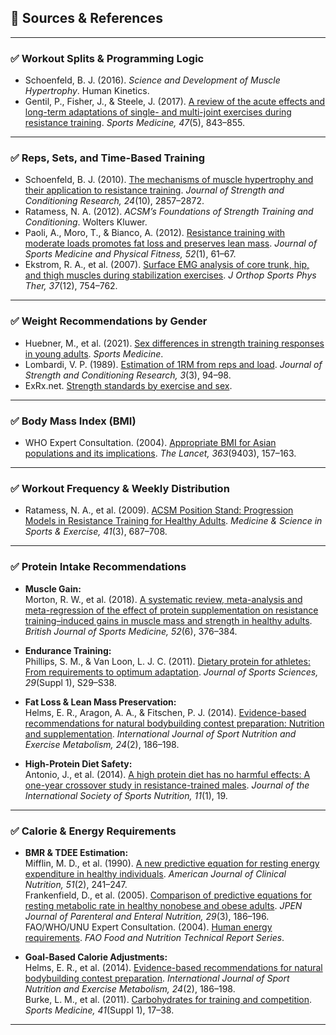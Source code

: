 ## 🧠 Sources & References

---

### ✅ Workout Splits & Programming Logic

- Schoenfeld, B. J. (2016). *Science and Development of Muscle Hypertrophy*. Human Kinetics.  
- Gentil, P., Fisher, J., & Steele, J. (2017). [A review of the acute effects and long-term adaptations of single- and multi-joint exercises during resistance training](https://doi.org/10.1007/s40279-017-0704-5). *Sports Medicine, 47*(5), 843–855.  

---

### ✅ Reps, Sets, and Time-Based Training

- Schoenfeld, B. J. (2010). [The mechanisms of muscle hypertrophy and their application to resistance training](https://doi.org/10.1519/JSC.0b013e3181e840f3). *Journal of Strength and Conditioning Research, 24*(10), 2857–2872.  
- Ratamess, N. A. (2012). *ACSM’s Foundations of Strength Training and Conditioning*. Wolters Kluwer.  
- Paoli, A., Moro, T., & Bianco, A. (2012). [Resistance training with moderate loads promotes fat loss and preserves lean mass](https://pubmed.ncbi.nlm.nih.gov/22450340/). *Journal of Sports Medicine and Physical Fitness, 52*(1), 61–67.  
- Ekstrom, R. A., et al. (2007). [Surface EMG analysis of core trunk, hip, and thigh muscles during stabilization exercises](https://pubmed.ncbi.nlm.nih.gov/18057685/). *J Orthop Sports Phys Ther, 37*(12), 754–762.  

---

### ✅ Weight Recommendations by Gender

- Huebner, M., et al. (2021). [Sex differences in strength training responses in young adults](https://doi.org/10.1007/s40279-021-01493-7). *Sports Medicine*.  
- Lombardi, V. P. (1989). [Estimation of 1RM from reps and load](https://doi.org/10.1519/00124278-198911000-00006). *Journal of Strength and Conditioning Research, 3*(3), 94–98.  
- ExRx.net. [Strength standards by exercise and sex](https://exrx.net/Testing/WeightLifting/StrengthStandards).  

---

### ✅ Body Mass Index (BMI)

- WHO Expert Consultation. (2004). [Appropriate BMI for Asian populations and its implications](https://www.who.int/publications-detail-redirect/WHO-NMH-NPH-03.1). *The Lancet, 363*(9403), 157–163.  

---

### ✅ Workout Frequency & Weekly Distribution

- Ratamess, N. A., et al. (2009). [ACSM Position Stand: Progression Models in Resistance Training for Healthy Adults](https://doi.org/10.1249/MSS.0b013e3181915670). *Medicine & Science in Sports & Exercise, 41*(3), 687–708.  

---

### ✅ Protein Intake Recommendations

- **Muscle Gain:**  
  Morton, R. W., et al. (2018). [A systematic review, meta-analysis and meta-regression of the effect of protein supplementation on resistance training–induced gains in muscle mass and strength in healthy adults](https://bjsm.bmj.com/content/52/6/376). *British Journal of Sports Medicine, 52*(6), 376–384.  

- **Endurance Training:**  
  Phillips, S. M., & Van Loon, L. J. C. (2011). [Dietary protein for athletes: From requirements to optimum adaptation](https://pubmed.ncbi.nlm.nih.gov/21360902/). *Journal of Sports Sciences, 29*(Suppl 1), S29–S38.  

- **Fat Loss & Lean Mass Preservation:**  
  Helms, E. R., Aragon, A. A., & Fitschen, P. J. (2014). [Evidence-based recommendations for natural bodybuilding contest preparation: Nutrition and supplementation](https://pubmed.ncbi.nlm.nih.gov/24299050/). *International Journal of Sport Nutrition and Exercise Metabolism, 24*(2), 186–198.  

- **High-Protein Diet Safety:**  
  Antonio, J., et al. (2014). [A high protein diet has no harmful effects: A one-year crossover study in resistance-trained males](https://jissn.biomedcentral.com/articles/10.1186/1550-2783-11-19). *Journal of the International Society of Sports Nutrition, 11*(1), 19.

---

### ✅ Calorie & Energy Requirements

- **BMR & TDEE Estimation:**  
  Mifflin, M. D., et al. (1990). [A new predictive equation for resting energy expenditure in healthy individuals](https://doi.org/10.1093/ajcn/51.2.241). *American Journal of Clinical Nutrition, 51*(2), 241–247.  
  Frankenfield, D., et al. (2005). [Comparison of predictive equations for resting metabolic rate in healthy nonobese and obese adults](https://doi.org/10.1177/0148607105030004467). *JPEN Journal of Parenteral and Enteral Nutrition, 29*(3), 186–196.  
  FAO/WHO/UNU Expert Consultation. (2004). [Human energy requirements](https://www.fao.org/3/y5686e/y5686e00.htm). *FAO Food and Nutrition Technical Report Series*.  

- **Goal-Based Calorie Adjustments:**  
  Helms, E. R., et al. (2014). [Evidence-based recommendations for natural bodybuilding contest preparation](https://pubmed.ncbi.nlm.nih.gov/24299050/). *International Journal of Sport Nutrition and Exercise Metabolism, 24*(2), 186–198.  
  Burke, L. M., et al. (2011). [Carbohydrates for training and competition](https://doi.org/10.2165/11591390-000000000-00000). *Sports Medicine, 41*(Suppl 1), 17–38.

---
